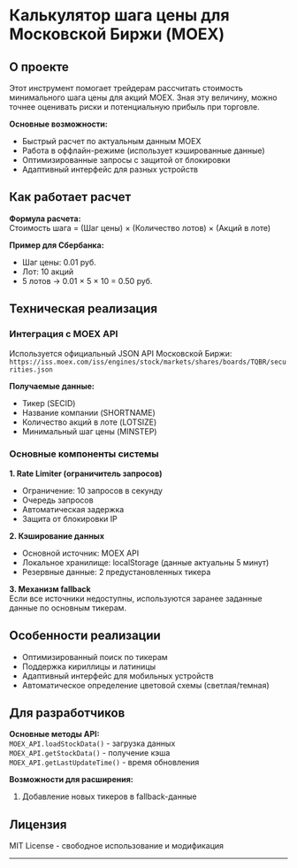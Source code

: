# Калькулятор шага цены для Московской Биржи (MOEX)

## О проекте

Этот инструмент помогает трейдерам рассчитать стоимость минимального шага цены для акций MOEX. Зная эту величину, можно точнее оценивать риски и потенциальную прибыль при торговле.

**Основные возможности:**
- Быстрый расчет по актуальным данным MOEX
- Работа в оффлайн-режиме (использует кэшированные данные)
- Оптимизированные запросы с защитой от блокировки
- Адаптивный интерфейс для разных устройств

## Как работает расчет

**Формула расчета:**  
Стоимость шага = (Шаг цены) × (Количество лотов) × (Акций в лоте)

**Пример для Сбербанка:**
- Шаг цены: 0.01 руб.
- Лот: 10 акций
- 5 лотов → 0.01 × 5 × 10 = 0.50 руб.

## Техническая реализация

### Интеграция с MOEX API

Используется официальный JSON API Московской Биржи:  
`https://iss.moex.com/iss/engines/stock/markets/shares/boards/TQBR/securities.json`

**Получаемые данные:**
- Тикер (SECID)
- Название компании (SHORTNAME)
- Количество акций в лоте (LOTSIZE)
- Минимальный шаг цены (MINSTEP)

### Основные компоненты системы

**1. Rate Limiter (ограничитель запросов)**  
- Ограничение: 10 запросов в секунду  
- Очередь запросов  
- Автоматическая задержка  
- Защита от блокировки IP  

**2. Кэширование данных**  
- Основной источник: MOEX API  
- Локальное хранилище: localStorage (данные актуальны 5 минут)  
- Резервные данные: 2 предустановленных тикера  

**3. Механизм fallback**  
Если все источники недоступны, используются заранее заданные данные по основным тикерам.

## Особенности реализации

- Оптимизированный поиск по тикерам  
- Поддержка кириллицы и латиницы  
- Адаптивный интерфейс для мобильных устройств  
- Автоматическое определение цветовой схемы (светлая/темная)  


## Для разработчиков

**Основные методы API:**  
`MOEX_API.loadStockData()` - загрузка данных  
`MOEX_API.getStockData()` - получение кэша  
`MOEX_API.getLastUpdateTime()` - время обновления  

**Возможности для расширения:**  
1. Добавление новых тикеров в fallback-данные  


## Лицензия

MIT License - свободное использование и модификация

---

